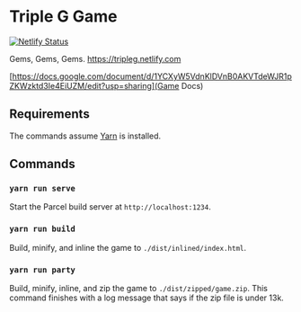 # Triple G Game

[![Netlify Status](https://api.netlify.com/api/v1/badges/7a70bcb7-1f0c-48f3-aacc-40d43833ed22/deploy-status)](https://app.netlify.com/sites/tripleg/deploys)

Gems, Gems, Gems.
https://tripleg.netlify.com

[https://docs.google.com/document/d/1YCXyW5VdnKlDVnB0AKVTdeWJR1pZKWzktd3Ie4EiUZM/edit?usp=sharing](Game Docs)

## Requirements

The commands assume [Yarn](https://yarnpkg.com/en/docs/install) is installed.

## Commands

### `yarn run serve`

Start the Parcel build server at `http://localhost:1234`.

### `yarn run build`

Build, minify, and inline the game to `./dist/inlined/index.html`.

### `yarn run party`

Build, minify, inline, and zip the game to `./dist/zipped/game.zip`. This command finishes with a log message that says if the zip file is under 13k.
